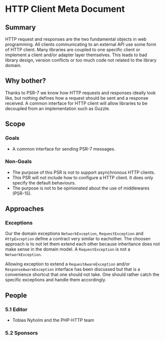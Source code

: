 HTTP Client Meta Document
=========================


## Summary

HTTP request and responses are the two fundamental objects in web programming.
All clients communicating to an external API use some form of HTTP client. Many
libraries are coupled to one specific client or implement a client and/or adapter
layer themselves. This leads to bad library design, version conflicts or too much
code not related to the library domain.


## Why bother?

Thanks to PSR-7 we know how HTTP requests and responses ideally look like, but nothing
defines how a request should be sent and a response received. A common interface for HTTP
client will allow libraries to be decoupled from an implementation such as Guzzle.


## Scope


### Goals

* A common interface for sending PSR-7 messages.


### Non-Goals

* The purpose of this PSR is not to support asynchronous HTTP clients.
* This PSR will not include how to configure a HTTP client. It does only
specify the default behaviours.
* The purpose is not to be opinionated about the use of middlewares (PSR-15).


## Approaches


### Exceptions

Our the domain exceptions `NetworkException`, `RequestException` and `HttpException` define
a contract very similar to eachother. The choosen approach is to not let them extend each other
because inheritance does not make sense in the domain model. A `RequestException` is not a
`NetworkException`.

Allowing exception to extend a `RequestAwareException` and/or `ResponseAwareException` interface
has been discussed but that is a convenience shortcut that one should not take. One should rather
catch the specific exceptions and handle them accordingly.


## People

### 5.1 Editor

* Tobias Nyholm and the PHP-HTTP team

### 5.2 Sponsors
